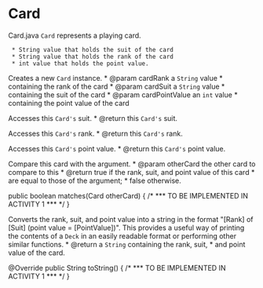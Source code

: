 # Card

 Card.java
 <code>Card</code> represents a playing card.

	 * String value that holds the suit of the card
	 * String value that holds the rank of the card
	 * int value that holds the point value.

Creates a new <code>Card</code> instance.
	 * @param cardRank  a <code>String</code> value
	 *                  containing the rank of the card
	 * @param cardSuit  a <code>String</code> value
	 *                  containing the suit of the card
	 * @param cardPointValue an <code>int</code> value
	 *                  containing the point value of the card

Accesses this <code>Card's</code> suit.
	 * @return this <code>Card's</code> suit.

Accesses this <code>Card's</code> rank.
	 * @return this <code>Card's</code> rank.

Accesses this <code>Card's</code> point value.
	 * @return this <code>Card's</code> point value.
	

Compare this card with the argument.
	 * @param otherCard the other card to compare to this
	 * @return true if the rank, suit, and point value of this card
	 *              are equal to those of the argument;
	 *         false otherwise.

public boolean matches(Card otherCard) {
/* *** TO BE IMPLEMENTED IN ACTIVITY 1 *** */
}


Converts the rank, suit, and point value into a string in the format
    "[Rank] of [Suit] (point value = [PointValue])".
This provides a useful way of printing the contents
of a <code>Deck</code> in an easily readable format or performing
other similar functions.
	 * @return a <code>String</code> containing the rank, suit,
	 *         and point value of the card.

@Override
public String toString() {
/* *** TO BE IMPLEMENTED IN ACTIVITY 1 *** */
}

